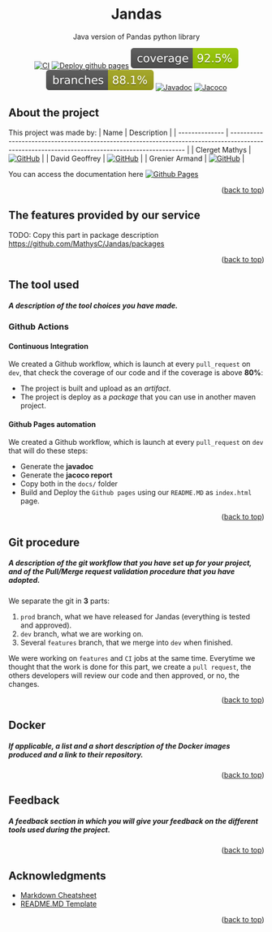 <div id="top"></div>

<!-- TITLE -->
<div align="center">
<h1 align="center">Jandas</h1>

  <p align="center">
    Java version of Pandas python library
  </p>

[![CI](https://github.com/MathysC/Jandas/actions/workflows/CI.yml/badge.svg?branch=dev)][ci-action]
[![Deploy github pages](https://github.com/MathysC/Jandas/actions/workflows/generate-site.yml/badge.svg?branch=dev)][site-action]
[![Coverage](.github/badges/jacoco.svg)][ci-action]
[![Branche](.github/badges/branches.svg)][ci-action]
[![Javadoc](https://img.shields.io/badge/-javadoc-yellow)](https://mathysc.github.io/Jandas/docs/javadoc)
[![Jacoco](https://img.shields.io/badge/-jacoco-red)](https://mathysc.github.io/Jandas/docs/jacoco )
</div>

<!-- ABOUT THE PROJECT -->

## About the project
This project was made by:
| Name           | Description                                                                                                                                    |
| -------------- | ---------------------------------------------------------------------------------------------------------------------------------------------- |
| Clerget Mathys | [![GitHub](https://img.shields.io/badge/github-%23121011.svg?style=for-the-badge&logo=github&logoColor=white)](https://github.com/MathysC/)    |
| David Geoffrey | [![GitHub](https://img.shields.io/badge/github-%23121011.svg?style=for-the-badge&logo=github&logoColor=white)](https://github.com/Polluxin/)   |
| Grenier Armand | [![GitHub](https://img.shields.io/badge/github-%23121011.svg?style=for-the-badge&logo=github&logoColor=white)](https://github.com/Moutontone/) |

You can access the documentation here [![Github Pages](https://img.shields.io/badge/github%20pages-121013?style=for-the-badge&logo=github&logoColor=white)][site]
<p align="right">(<a href="#top">back to top</a>)</p>

## The features provided by our service

TODO: Copy this part in package description https://github.com/MathysC/Jandas/packages
<p align="right">(<a href="#top">back to top</a>)</p>

## The tool used
##### A description of the tool choices you have made.

### Github Actions

#### Continuous Integration
We created a Github workflow, which is launch at every `pull_request` on `dev`, that check the coverage of our code and if the coverage is above **80%**:
- The project is built and upload as an *artifact*.
- The project is deploy as a *package* that you can use in another maven project. 

#### Github Pages automation
We created a Github workflow, which is launch at every `pull_request` on `dev` that will do these steps:
- Generate the **javadoc**
- Generate the **jacoco report** 
- Copy both in the `docs/` folder
- Build and Deploy the `Github pages` using our `README.MD` as `index.html` page.
<p align="right">(<a href="#top">back to top</a>)</p>

## Git procedure
##### A description of the git workflow that you have set up for your project, and of the Pull/Merge request validation procedure that you have adopted.

We separate the git in **3** parts:
1. `prod` branch, what we have released for Jandas (everything is tested and approved).
2. `dev` branch, what we are working on.
3. Several `features` branch, that we merge into `dev` when finished.


We were working on `features` and `CI` jobs at the same time. Everytime we thought that the work is done for this part, we create a `pull request`, the others developers will review our code and then approved, or no, the changes.

<p align="right">(<a href="#top">back to top</a>)</p>

## Docker
##### If applicable, a list and a short description of the Docker images produced and a link to their repository.

<p align="right">(<a href="#top">back to top</a>)</p>

## Feedback
##### A feedback section in which you will give your feedback on the different tools used during the project.

<p align="right">(<a href="#top">back to top</a>)</p>

<!-- ACKNOWLEDGMENTS -->

## Acknowledgments

- [Markdown Cheatsheet][md-url]
- [README.MD Template][readme-url]
<p align="right">(<a href="#top">back to top</a>)</p>

<!-- MARKDOWN LINKS & IMAGES -->
<!-- https://www.markdownguide.org/basic-syntax/#reference-style-links -->
[md-url]: https://github.com/adam-p/markdown-here/wiki/Markdown-Cheatsheet
[readme-url]: https://github.com/othneildrew/Best-README-Template
[ci-action]: https://github.com/MathysC/Jandas/actions/workflows/CI.yml
[site-action]: https://github.com/MathysC/Jandas/actions/workflows/generate-site.yml
[site]: https://mathysc.github.io/Jandas/
